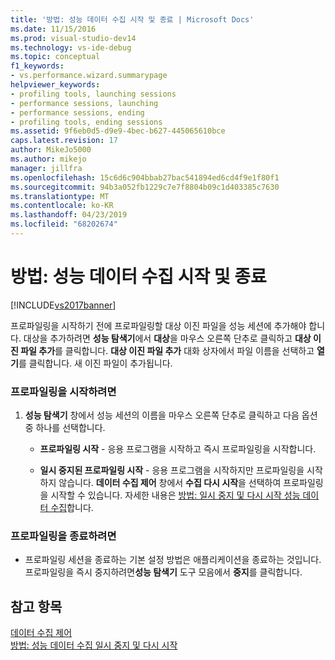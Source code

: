 ```yaml
---
title: '방법: 성능 데이터 수집 시작 및 종료 | Microsoft Docs'
ms.date: 11/15/2016
ms.prod: visual-studio-dev14
ms.technology: vs-ide-debug
ms.topic: conceptual
f1_keywords:
- vs.performance.wizard.summarypage
helpviewer_keywords:
- profiling tools, launching sessions
- performance sessions, launching
- performance sessions, ending
- profiling tools, ending sessions
ms.assetid: 9f6eb0d5-d9e9-4bec-b627-445065610bce
caps.latest.revision: 17
author: MikeJo5000
ms.author: mikejo
manager: jillfra
ms.openlocfilehash: 15c6d6c904bbab27bac541894ed6cd4f9e1f80f1
ms.sourcegitcommit: 94b3a052fb1229c7e7f8804b09c1d403385c7630
ms.translationtype: MT
ms.contentlocale: ko-KR
ms.lasthandoff: 04/23/2019
ms.locfileid: "68202674"
---
```

# <a name="how-to-start-and-end-performance-data-collection"></a>방법: 성능 데이터 수집 시작 및 종료
[!INCLUDE[vs2017banner](../includes/vs2017banner.md)]

프로파일링을 시작하기 전에 프로파일링할 대상 이진 파일을 성능 세션에 추가해야 합니다. 대상을 추가하려면 **성능 탐색기**에서 **대상**을 마우스 오른쪽 단추로 클릭하고 **대상 이진 파일 추가**를 클릭합니다. **대상 이진 파일 추가** 대화 상자에서 파일 이름을 선택하고 **열기**를 클릭합니다. 새 이진 파일이 추가됩니다.  
  
### <a name="to-start-profiling"></a>프로파일링을 시작하려면  
  
1. **성능 탐색기** 창에서 성능 세션의 이름을 마우스 오른쪽 단추로 클릭하고 다음 옵션 중 하나를 선택합니다.  
  
    - **프로파일링 시작** - 응용 프로그램을 시작하고 즉시 프로파일링을 시작합니다.  
  
    - **일시 중지된 프로파일링 시작** - 응용 프로그램을 시작하지만 프로파일링을 시작하지 않습니다. **데이터 수집 제어** 창에서 **수집 다시 시작**을 선택하여 프로파일링을 시작할 수 있습니다. 자세한 내용은 [방법: 일시 중지 및 다시 시작 성능 데이터 수집](../profiling/how-to-pause-and-resume-performance-data-collection.md)합니다.  
  
### <a name="to-end-profiling"></a>프로파일링을 종료하려면  
  
- 프로파일링 세션을 종료하는 기본 설정 방법은 애플리케이션을 종료하는 것입니다. 프로파일링을 즉시 중지하려면**성능 탐색기** 도구 모음에서 **중지**를 클릭합니다.  
  
## <a name="see-also"></a>참고 항목  
 [데이터 수집 제어](../profiling/controlling-data-collection.md)   
 [방법: 성능 데이터 수집 일시 중지 및 다시 시작](../profiling/how-to-pause-and-resume-performance-data-collection.md)
